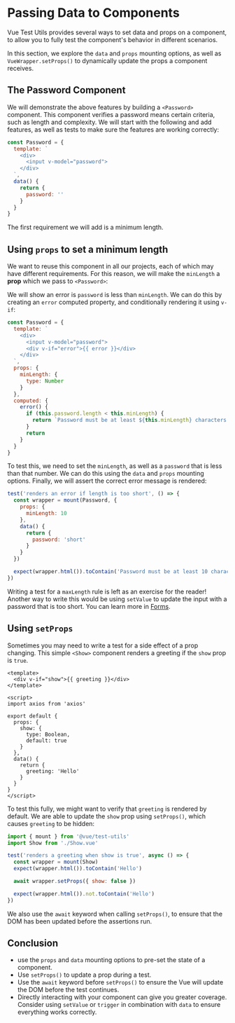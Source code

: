 # Passing Data to Components

Vue Test Utils provides several ways to set data and props on a component, to allow you to fully test the component's behavior in different scenarios.

In this section, we explore the `data` and `props` mounting options, as well as `VueWrapper.setProps()` to dynamically update the props a component receives.

## The Password Component

We will demonstrate the above features by building a `<Password>` component. This component verifies a password means certain criteria, such as length and complexity. We will start with the following and add features, as well as tests to make sure the features are working correctly:

```js
const Password = {
  template: `
    <div>
      <input v-model="password">
    </div>
  `,
  data() {
    return {
      password: ''
    }
  }
}
```

The first requirement we will add is a minimum length.

## Using `props` to set a minimum length

We want to reuse this component in all our projects, each of which may have different requirements. For this reason, we will make the `minLength` a **prop** which we pass to `<Password>`:

We will show an error is `password` is less than `minLength`. We can do this by creating an `error` computed property, and conditionally rendering it using `v-if`:

```js
const Password = {
  template: `
    <div>
      <input v-model="password">
      <div v-if="error">{{ error }}</div>
    </div>
  `,
  props: {
    minLength: {
      type: Number
    }
  },
  computed: {
    error() {
      if (this.password.length < this.minLength) {
        return `Password must be at least ${this.minLength} characters.`
      }
      return
    }
  }
}
```

To test this, we need to set the `minLength`, as well as a `password` that is less than that number. We can do this using the `data` and `props` mounting options. Finally, we will assert the correct error message is rendered:

```js
test('renders an error if length is too short', () => {
  const wrapper = mount(Password, {
    props: {
      minLength: 10
    },
    data() {
      return {
        password: 'short'
      }
    }
  })

  expect(wrapper.html()).toContain('Password must be at least 10 characters')
})
```

Writing a test for a `maxLength` rule is left as an exercise for the reader! Another way to write this would be using `setValue` to update the input with a password that is too short. You can learn more in [Forms](/guide/forms). 

## Using `setProps`

Sometimes you may need to write a test for a side effect of a prop changing. This simple `<Show>` component renders a greeting if the `show` prop is `true`. 

```vue
<template>
  <div v-if="show">{{ greeting }}</div>
</template>

<script>
import axios from 'axios'

export default {
  props: {
    show: {
      type: Boolean,
      default: true
    }
  },
  data() {
    return {
      greeting: 'Hello'
    }
  }
}
</script>
```

To test this fully, we might want to verify that `greeting` is rendered by default. We are able to update the `show` prop using `setProps()`, which causes `greeting` to be hidden:

```js
import { mount } from '@vue/test-utils'
import Show from './Show.vue'

test('renders a greeting when show is true', async () => {
  const wrapper = mount(Show)
  expect(wrapper.html()).toContain('Hello')

  await wrapper.setProps({ show: false })

  expect(wrapper.html()).not.toContain('Hello')
})
```

We also use the `await` keyword when calling `setProps()`, to ensure that the DOM has been updated before the assertions run.

## Conclusion

- use the `props` and `data` mounting options to pre-set the state of a component.
- Use `setProps()` to update a prop during a test.
- Use the `await` keyword before `setProps()` to ensure the Vue will update the DOM before the test continues.
- Directly interacting with your component can give you greater coverage. Consider using `setValue` or `trigger` in combination with `data` to ensure everything works correctly.
